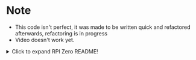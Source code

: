 # Note
- This code isn't perfect, it was made to be written quick and refactored afterwards, refactoring is in progress
- Video doesn't work yet.
<details>
<summary>Click to expand RPI Zero README!</summary>


# BOM ( todo Update with links)


  ```
  Reccomended
  [Arducam 64MP Camera module]
  ```
 __or__
  ```
  Not recomended (Screen to small on default build)
  [Raspberry HQ camera module] 
  [C or CS-mount lens]
  [optionally, a tripod] 
  ```
- ```[Raspberry Pi Zero 2]``` (Zero 1 might work)
- ```[SD card]```
- ```[Waveshare 1.3 inch display HAT]```
- ```[Waveshare UPS HAT (C)]``` (That one that is the size of a Raspberry pi zero)
- ```[Pin header]``` (for solderfree you want to dremel pins to keep battery safe)
- ```[M2.5 screws and standoffs]```
- ```[Heat sink]```
- ```[3d printer]``` (or camera mount)

# Installation


- Install RaspberryPi OS on a SD card (Bullseye 32bit)
- Deactivate ```screen blanking``` by running```sudo raspi-config``` -> ```Display Options``` -> ```D4 Screen Blanking``` -> ```<No>```

- #### Install CameraController (this repository)
```bash
sudo apt update -y && sudo apt upgrade -y
sudo apt install openjdk-8-jdk git -y

mkdir ~/projects
cd ~/Downloads/
git clone https://github.com/EngineeringOV/CameraController.git
cd CameraController
sudo cp ./src/main/resources/cameracontroller.service /etc/systemd/system/cameracontroller.service
sudo cp ./src/main/resources/default.config.properties ~/projects/config.properties
sudo bash gradlew jar
sudo cp ./build/libs/cameraController-1.jar ~/projects/cameraController-1.jar
sudo systemctl enable cameracontroller.service
sudo systemctl start cameracontroller.service
#sudo journalctl -u cameracontroller.service -f
sudo nano ~/projects/config.properties

sudo reboot
```
- #### Setup environment, optional but not really 
````bash
sudo apt install guake cmake p7zip-full zsh -y
# disable services that are slow to boot and use a lot of power
systemctl disable ModemManager.service
systemctl disable hciuart.service

# Enable I2C and SPI
sudo bash -c 'echo -e "dtparam=i2c_arm=on\ndtparam=spi=on" >> /boot/config.txt'
# Autohide taskbar
sudo sed -i "s/autohide=.*/autohide=1/" /etc/xdg/lxpanel/LXDE-pi/panels/panel

# Set swap size 
sudo dphys-swapfile swapoff
echo "CONF_SWAPSIZE=1024" > /etc/dphys-swapfile
sudo dphys-swapfile setup
sudo dphys-swapfile swapon

# Effectivised CMDline
sudo sed -i -e 's/\bconsole=tty[0-9]\+/console=tty3/' \
            -e '/rootwait/!b;s/\brootwait\b/& quiet loglevel=3 quiet logo.nologo nosplash cma=375M/' \
            -e 's/quiet[^ ]*//g;s/loglevel=[^ ]*//g;s/logo\.nologo//g;s/nosplash//g;s/cma=[^ ]*//g' \
            -e '/rootwait/s/$/ quiet loglevel=3 quiet logo.nologo nosplash cma=375M/' /boot/cmdline.txt


#todo disable wifi power savings mode
#todo install oh my zsh
# todo split up and automate config.txt additions
````

- install  display drivers (Instructions below) and ***Optional*** battery code examples 

### If the camera starts correctly then you did everything correctly and you're now done

## 1.3 inch display drivers

Raspi-config and enable SPI-config
````bash
#Update and install required libs
sudo apt install ttf-wqy-zenhei python3-pip cmake -y
sudo pip3 install RPi.GPIO
sudo pip3 install spidev

# bcm
mkdir ~/Downloads/
cd ~/Downloads
wget https://www.airspayce.com/mikem/bcm2835/bcm2835-1.71.tar.gz
tar zxvf bcm2835-1.71.tar.gz 
cd bcm2835-1.71/
sudo ./configure && sudo make && sudo make check && sudo make install
# For more, you can refer to the official website at: https://www.airspayce.com/mikem/bcm2835/

# wiring pi
cd ~/Downloads
git clone https://github.com/WiringPi/WiringPi
cd WiringPi
./build
gpio -v

# fbcp (Display driver)
#Notice that the cmake below differs from the one on WaveShares instructions because -DBACKLIGHT_CONTROL=OFF is flagged as off
cd ~/Downloads/
wget https://www.waveshare.com/w/upload/f/f9/Waveshare_fbcp.7z
7z x Waveshare_fbcp.7z -o./waveshare_fbcp
cd waveshare_fbcp
mkdir build
cd build
cmake -DSPI_BUS_CLOCK_DIVISOR=20 -DWAVESHARE_1INCH3_LCD_HAT=ON -DBACKLIGHT_CONTROL=OFF -DSTATISTICS=0 ..
make -j

sudo cp ~/Downloads/waveshare_fbcp/build/fbcp /usr/local/bin/fbcp
#Make fbcp autostart on boot
if ! grep -q "fbcp&" /etc/rc.local; then
  sudo sed -i '/^exit 0$/s/^exit 0$/fbcp\&\n&/' /etc/rc.local
fi
````

## Setting up config

- Do ````sudo nano /boot/config.txt```` And at the bottom add
````bash
# Speeds up boot
disable_splash=1
dtoverlay=disable-bt
boot_delay=0

# Sets display settings for our fancy display
hdmi_force_hotplug=1
hdmi_cvt=300 300 60 1 0 0 0
hdmi_group=2
hdmi_mode=87
display_rotate=0

# Makes sure the wifi doesn't crash as it can running with air cooling
#arm_freq=600
#gpu_freq=300
#sdram_freq=400

# Leaves enough RAM for camera as camera doesn't share with GPU_MEM.
gpu_mem=32

#Sets the right camera driver
````

HQ Camera Module
```bash
dtoverlay=imx477,media-controller=0
```
Arducam 64MP
```bash
todo fix
```
## Updating
```bash
cd ~/Downloads/CameraController
git pull
sudo bash gradlew jar
sudo cp ./build/libs/cameraController-1.jar ~/projects/cameraController-1.jar
sudo systemctl stop cameracontroller.service && sudo systemctl daemon-reload && sudo systemctl start cameracontroller.service && sudo journalctl -u cameracontroller.service -f
```

## (Optional development example code) UPS HAT
```shell
cd ~/Downloads/
wget https://www.waveshare.com/w/upload/4/40/UPS_HAT_C.7z
7zr x UPS_HAT_C.7z -r -o./
cd UPS_HAT_C
# python3 INA219.py
```
</details>

